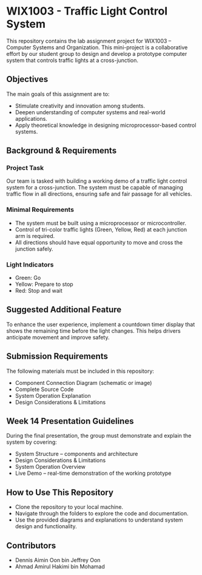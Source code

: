 # WIX1003 - Traffic Light Control System
This repository contains the lab assignment project for WIX1003 – Computer Systems and Organization. This mini-project is a collaborative effort by our student group to design and develop a prototype computer system that controls traffic lights at a cross-junction.

## Objectives
The main goals of this assignment are to:
- Stimulate creativity and innovation among students.
- Deepen understanding of computer systems and real-world applications.
- Apply theoretical knowledge in designing microprocessor-based control systems.

## Background & Requirements
### Project Task
Our team is tasked with building a working demo of a traffic light control system for a cross-junction. The system must be capable of managing traffic flow in all directions, ensuring safe and fair passage for all vehicles.

### Minimal Requirements
- The system must be built using a microprocessor or microcontroller.
- Control of tri-color traffic lights (Green, Yellow, Red) at each junction arm is required.
- All directions should have equal opportunity to move and cross the junction safely.

### Light Indicators
- Green: Go
- Yellow: Prepare to stop
- Red: Stop and wait

## Suggested Additional Feature
To enhance the user experience, implement a countdown timer display that shows the remaining time before the light changes. This helps drivers anticipate movement and improve safety.

## Submission Requirements
The following materials must be included in this repository:
- Component Connection Diagram (schematic or image)
- Complete Source Code
- System Operation Explanation
- Design Considerations & Limitations

## Week 14 Presentation Guidelines
During the final presentation, the group must demonstrate and explain the system by covering:
- System Structure – components and architecture
- Design Considerations & Limitations
- System Operation Overview
- Live Demo – real-time demonstration of the working prototype

## How to Use This Repository
- Clone the repository to your local machine.
- Navigate through the folders to explore the code and documentation.
- Use the provided diagrams and explanations to understand system design and functionality.

## Contributors
- Dennis Aimin Oon bin Jeffrey Oon
- Ahmad Amirul Hakimi bin Mohamad
